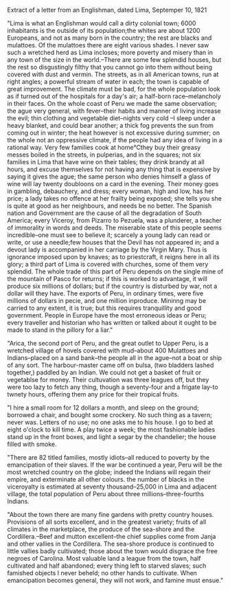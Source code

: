 Extract of a letter from an Englishman, dated Lima, Septemper 10, 1821 "Lima is what an Englishman would call a dirty colonial town;
                    6000 inhabitants is the outside of its population;the whites are about
                    1200 Europeans, and not as many born in the country; the rest are blacks
                    and mulattoes. Of the mulattoes there are eight various shades. I never
                    saw such a wretched herd as Lima incloses; more poverty and misery
                    than in any town of the size in the world.–There are some few
                    splendid houses, but the rest so disgustingly filthy that you
                    cannot go into them without being covered with dust and vermin. The streets, as
                    in all American towns, run at right angles; a powerful stream of
                    water in each; the town is capable of great improvement. The climate
                    must be bad, for the whole population look as if turned out of the
                    hospitals for a day's air; a half-born race–melancholy in their
                    faces. On the whole coast of Peru we made the same observation; the ague
                    very general, with fever–their habits and manner of
                    living increase the evil; thin clothing and vegetable diet–nights
                    very cold –I sleep under a heavy blanket, and could bear another; a
                    thick fog prevents the sun from coming out in winter; the heat however
                    is not excessive during summer; on the whole not an oppressive climate, if
                    the people had any idea of living in a rational way. Very few families cook
                    at home℃they buy their greasy messes boiled in the streets, in
                    pulperias, and in the squares; not six families in Lima that have wine
                    on their tables; they drink brandy at all hours, and excuse themselves
                    for not having any thing that is expensive by saying it gives the ague; the
                    same person who denies himself a glass of wine will lay twenty
                    doubloons on a card in the evening. Their money goes in gambling,
                    debauchery, and dress; every woman, high and low, has her price; a lady
                    takes no offence at her frailty being exposed; she tells you she is
                    quite at good as her neighbours, and needs be no better. The
                    Spanish nation and Government are the cause of all the degradation of South
                    America; every Viceroy, from Pizarro to Pezuela, was a plunderer, a teacher
                    of immorality in words and deeds. The miserable state of this people
                    seems incredible–one must see to believe it; scarcely a young lady
                    can read or write, or use a needle;few houses that the Devil has not
                    appeared in; and a devout lady is accompanied in her carriage by
                    the Virgin Mary. Thus is ignorance imposed upon by knaves; as to
                    priestcraft, it reigns here in all its glory; a third part of Lima is
                    covered with churches, some of them very splendid. The whole
                    trade of this part of Peru depends on the single mine of the mountain of
                    Pasco for returns; if this is worked to advantage, it will produce six
                    millions of dollars; but if the country is disturbed by war, not a dollar
                    will they have. The exports of Peru, in ordinary times, were five
                    millions of dollars in pecie, and one million inproduce. Mininng may be
                    carried to any extent, it is true; but this requires tranquillity and good
                    government. People in Europe have the most erroneous ideas or
                    Peru; every traveller and historian who has written or talked about it ought to be made to stand in the pillory for a liar."  "Arica, the second port of Peru, and the great outlet to Upper Peru, is a
                    wretched village of hovels covered with mud–about 400 Mulattoes and
                    Indians–placed on a sand bank–the people all in the
                    ague–not a boat or ship of any sort. The harbour-master came off on
                    bulsa, (two bladders lashed together,) paddled by an Indian. We
                    could not get a basket of fruit or vegetablse for money. Their cultuvation was three leagues off, but they were too lazy to
                    fetch any thing, though a seventy-four and a frigate lay-to twnety
                    hours, offering them any price for their tropical fruits.  "I hire a small room for 12 dollars a month, and sleep on the ground;
                    borrowed a chair, and bought some crockery. No such thing as a tavern;
                    never was. Letters of no use; no one asks me to his house. I go to bed at
                    eight o'clock to kill time. A play twice a week; the most fashionable
                    ladies stand up in the front boxes, and light a segar by the
                    chandelier; the house filled with smoke.  "There are 82 titled families, mostly idiots–all reduced to poverty
                    by the emancipation of their slaves. If the war be continued a year, Peru
                    will be the most wretched country on the globe; indeed the
                    Indians will regain their empire, and exterminate all other
                    colours. the number of blacks in the viceroyalty is estimated at seventy
                    thousand–25,000 in Lima and adjacent village, the total population
                    of Peru about three millions–three-fourths Indians.  "About the town there are many fine gardens with pretty country houses.
                    Provisions of all sorts excellent, and in the greatest variety; fruits of
                    all climates in the marketplace, the produce of the sea-shore
                    and the Cordillera.–Beef and mutton excellent–the chief
                    supplies come from Janja and other vallies in the Cordillera. The sea-shore
                    produce is continued to little vallies badly cultivated; those about
                    the town would disgrace the free negroes of Carolina. Most
                    valuable land a league from the town, half cultivated and half abandoned;
                    every thing left to starved slaves; such famished objects I never beheld;
                    no other hands to cultivate. When emancipation becomes general, they
                    will not work, and famine must ensue." 